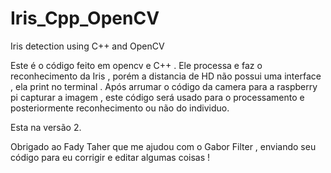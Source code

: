 # Iris_Cpp_OpenCV
Iris detection using C++ and OpenCV 

Este é o código feito em opencv e C++ .
Ele processa e faz o reconhecimento da Iris , porém a distancia de HD não possui uma interface , ela print no terminal .
Após arrumar o código da camera para a raspberry pi capturar a imagem , este código será usado para o processamento e posteriormente reconhecimento ou não do individuo.

Esta na versão 2.

Obrigado ao Fady Taher que me ajudou com o Gabor Filter , enviando seu código para eu corrigir e editar algumas coisas !
